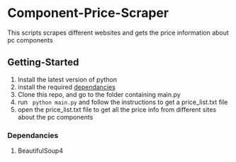 # Component-Price-Scraper
This scripts scrapes different websites and gets the price information about pc components 

## Getting-Started
1. Install the latest version of python
2. install the required [dependancies](https://github.com/SnappierSoap318/Component-Price-Scraper#dependancies)
3. Clone this repo, and go to the folder containing main.py
4. run ``` python main.py``` and follow the instructions to get a price_list.txt file
5. open the price_list.txt file to get all the price info from different sites about the pc components

### Dependancies
1. BeautifulSoup4
